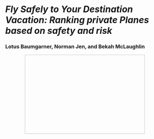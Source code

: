 # *Fly Safely to Your Destination Vacation: Ranking private Planes based on safety and risk*
### Lotus Baumgarner, Norman Jen, and Bekah McLaughlin

<p align="center">
   <img scr = "https://github.com/Bekahlmc/Ranking-Safest-Private-Planes/blob/Bekah/Images/island_hopping.jpg" width="380" height="250">
</p>

